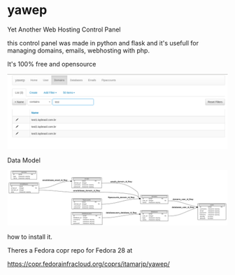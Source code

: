 # yawep
Yet Another Web Hosting Control Panel

this control panel was made in python and flask and it's usefull for managing domains, emails, webhosting with php.

It's 100% free and opensource 


![Web Interface](https://github.com/itamarjp/yawep/blob/master/tcc/screenshoots/Flask-Admin.png)


Data Model

![Data Model](https://github.com/itamarjp/yawep/blob/master/tcc/screenshoots/Model.png)


how to install it.

Theres a Fedora copr repo for Fedora 28 at 

https://copr.fedorainfracloud.org/coprs/itamarjp/yawep/
